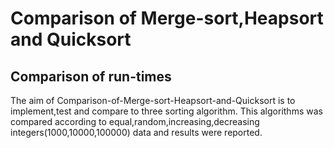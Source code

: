 # Comparison of Merge-sort,Heapsort and Quicksort
## Comparison of run-times

The aim of Comparison-of-Merge-sort-Heapsort-and-Quicksort is to implement,test and compare to three sorting algorithm. This algorithms was compared according to equal,random,increasing,decreasing integers(1000,10000,100000) data and results were reported.
